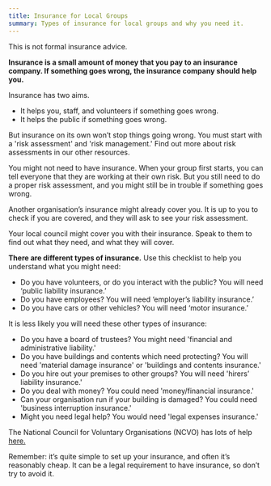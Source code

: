 ```yaml
---
title: Insurance for Local Groups
summary: Types of insurance for local groups and why you need it.
---
```



This is not formal insurance advice. 



**Insurance is a small amount of money that you pay to an insurance company. If something goes wrong, the insurance company should help you.**



Insurance has two aims.



* It helps you, staff, and volunteers if something goes wrong.
* It helps the public if something goes wrong.



But insurance on its own won’t stop things going wrong. You must start with a 'risk assessment' and 'risk management.' Find out more about risk assessments in our other resources.



You might not need to have insurance. When your group first starts, you can tell everyone that they are working at their own risk. But you still need to do a proper risk assessment, and you might still be in trouble if something goes wrong.



Another organisation’s insurance might already cover you. It is up to you to check if you are covered, and they will ask to see your risk assessment.



Your local council might cover you with their insurance. Speak to them to find out what they need, and what they will cover.



**There are different types of insurance.** Use this checklist to help you understand what you might need:



* Do you have volunteers, or do you interact with the public? You will need ‘public liability insurance.’
* Do you have employees? You will need ‘employer’s liability insurance.’
* Do you have cars or other vehicles? You will need ‘motor insurance.’



It is less likely you will need these other types of insurance:



* Do you have a board of trustees? You might need 'financial and administrative liability.'
* Do you have buildings and contents which need protecting? You will need 'material damage insurance' or 'buildings and contents insurance.'
* Do you hire out your premises to other groups? You will need 'hirers’ liability insurance.'
* Do you deal with money? You could need 'money/financial insurance.'
* Can your organisation run if your building is damaged? You could need 'business interruption insurance.'
* Might you need legal help? You would need 'legal expenses insurance.'



The National Council for Voluntary Organisations (NCVO) has lots of help [here.](https://knowhow.ncvo.org.uk/organisation/operations/insurance "knowhow.ncvo.org.uk") 



Remember: it’s quite simple to set up your insurance, and often it’s reasonably cheap. It can be a legal requirement to have insurance, so don’t try to avoid it. 

